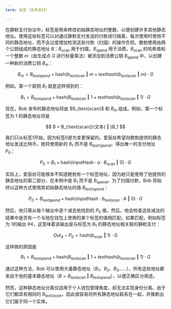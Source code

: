 ```yaml
---
term: 标签（无声支付）

---
```

在静默支付协议中，标签是用来修改初始静态地址的整数，以便创建许多其他静态地址。使用这些标签可以对通过静默支付发送的付款进行隔离，每次使用时使用不同的静态地址，而不会过度增加检测这些付款（扫描）的操作负担。鲍勃使用由两个公钥组成的静态地址 $B$：$B_{\text{scan}}$ 用于扫描，$B_{\text{spend}}$ 用于消费。$B_{\text{scan}}$ 的哈希值和一个整数 $m$（由生成点 $G$ 进行标量乘法）被添加到消费公钥 $B_{\text{spend}}$ 中，以创建一种新的消费公钥 $B_m$：

$$ B_m = B_{text{spend}} + \text{hash}(b_{text{scan}} \text{ ‖ } m+ text{hash}(b_{text{scan}} \text{ ‖ } m) \cdot G $$

例如，第一个密钥 $B_1$ 就是这样得到的：

$$ B_1 = B_{text{spend}} + \text{hash}(B_{text{scan}} \text{ ‖ } 1+ text{hash}(b_{text{scan}} \text{ ‖ } 1) \cdot G $$

现在，Bob 发布的静态地址将由 $B_{text{scan}$ 和 $B_m$ 组成。例如，第一个标签为 $1$ 的静态地址将是

$$ B = B_{\text{scan}}\文本{ ‖ }B_1 $$

我们只从标签$1$开始，因为标签$0$是为变更保留的。爱丽丝希望向鲍勃提供的静态地址发送比特币，她将使用新的 $B_1$ 而不是 $B_{text/{spend}}$，得出唯一的支付地址 $P_0$：

$$ P_0 = B_1 + \text{hash}(\text{inputHash} \cdot a \cdot B_{\text{scan}} \text{ ‖ } 0) \cdot G $$

实际上，爱丽丝可能根本不知道鲍勃有一个标签地址，因为她只是使用了他提供的静态地址的第二部分，在本例中是 $B_1$ 而不是 $B_{\text{spend}}$。为了扫描付款，Bob 将始终以这种方式使用其初始静态地址的值 $B_{text/{spend}}$：

$$ P_0 = B_{text{spend}}+ \text{hash}(\text{inputHash} \cdot b_{text{scan}} \cdot A \text{ ‖ } 0) \cdot G $$

然后，他只需从每个输出中逐个减去他找到的 $P_0$ 值。然后，他会检查这些减法的结果中是否有一个与他在钱包上使用的某个标签的值相匹配。如果匹配，例如标签为 $1$的输出 #4，这意味着该输出是与标签为 $B_1$ 的静态地址相关联的静默支付：

$$ Out_4 - P_0 = \text{hash}(b_{\text{scan}} \text{ ‖ } 1) \cdot G $$

这样做的原因是

$$ B_1 = B_{text{spend}} + \text{hash}(B_{text{scan}} \text{ ‖ } 1+ text{hash}(b_{text{scan}} \text{ ‖ } 1) \cdot G $$

通过这种方法，Bob 可以使用大量静态地址（$B_1$、$B_2$、$B_3$......），所有这些地址都来自于他的基本静态地址（$B = B_{text{scan}} \text{ ‖ } B_{text{spend}}$），以便正确区分用途。

然而，这种静态地址分离仅适用于个人钱包管理角度，却无法实现身份分离。由于它们都具有相同的 $B_{text/{scan}}$，因此很容易将所有静态地址联系在一起，并推断出它们属于同一个实体。